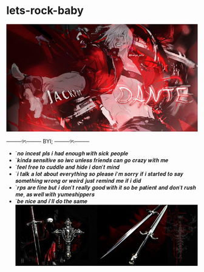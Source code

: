 # lets-rock-baby
 ![Alt text](https://github.com/priceoffreedom/lets-rock-baby/blob/49b356270e4eef708495b95ef822f996ce57dd22/Asset.jpg)

────୨ৎ────
BYI;
────୨ৎ────
* `𝒏𝒐 𝒊𝒏𝒄𝒆𝒔𝒕 𝒑𝒍𝒔 𝒊 𝒉𝒂𝒅 𝒆𝒏𝒐𝒖𝒈𝒉 𝒘𝒊𝒕𝒉 𝒔𝒊𝒄𝒌 𝒑𝒆𝒐𝒑𝒍𝒆
* `𝒌𝒊𝒏𝒅𝒂 𝒔𝒆𝒏𝒔𝒊𝒕𝒊𝒗𝒆 𝒔𝒐 𝒊𝒘𝒄 𝒖𝒏𝒍𝒆𝒔𝒔 𝒇𝒓𝒊𝒆𝒏𝒅𝒔 𝒄𝒂𝒏 𝒈𝒐 𝒄𝒓𝒂𝒛𝒚 𝒘𝒊𝒕𝒉 𝒎𝒆
* `𝒇𝒆𝒆𝒍 𝒇𝒓𝒆𝒆 𝒕𝒐 𝒄𝒖𝒅𝒅𝒍𝒆 𝒂𝒏𝒅 𝒉𝒊𝒅𝒆 𝒊 𝒅𝒐𝒏'𝒕 𝒎𝒊𝒏𝒅
* `𝒊 𝒕𝒂𝒍𝒌 𝒂 𝒍𝒐𝒕 𝒂𝒃𝒐𝒖𝒕 𝒆𝒗𝒆𝒓𝒚𝒕𝒉𝒊𝒏𝒈 𝒔𝒐 𝒑𝒍𝒆𝒂𝒔𝒆 𝒊'𝒎 𝒔𝒐𝒓𝒓𝒚 𝒊𝒇 𝒊 𝒔𝒕𝒂𝒓𝒕𝒆𝒅 𝒕𝒐 𝒔𝒂𝒚 𝒔𝒐𝒎𝒆𝒕𝒉𝒊𝒏𝒈 𝒘𝒓𝒐𝒏𝒈 𝒐𝒓 𝒘𝒆𝒊𝒓𝒅 𝒋𝒖𝒔𝒕 𝒓𝒆𝒎𝒊𝒏𝒅 𝒎𝒆 𝒊𝒇 𝒊 𝒅𝒊𝒅
* `𝒓𝒑𝒔 𝒂𝒓𝒆 𝒇𝒊𝒏𝒆 𝒃𝒖𝒕 𝒊 𝒅𝒐𝒏'𝒕 𝒓𝒆𝒂𝒍𝒍𝒚 𝒈𝒐𝒐𝒅 𝒘𝒊𝒕𝒉 𝒊𝒕 𝒔𝒐 𝒃𝒆 𝒑𝒂𝒕𝒊𝒆𝒏𝒕 𝒂𝒏𝒅 𝒅𝒐𝒏'𝒕 𝒓𝒖𝒔𝒉 𝒎𝒆, 𝒂𝒔 𝒘𝒆𝒍𝒍 𝒘𝒊𝒕𝒉 𝒚𝒖𝒎𝒆𝒔𝒉𝒊𝒑𝒑𝒆𝒓𝒔
* `𝒃𝒆 𝒏𝒊𝒄𝒆 𝒂𝒏𝒅 𝒊'𝒍𝒍 𝒅𝒐 𝒕𝒉𝒆 𝒔𝒂𝒎𝒆
 ![Alt text](https://github.com/priceoffreedom/lets-rock-baby/blob/34604f72d6f748f615a534df673e990ffbab69c1/asset%202.jpg)
